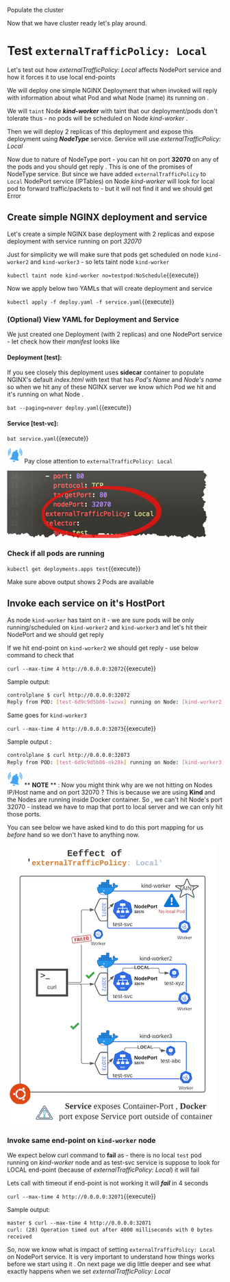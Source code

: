 Populate the cluster

Now that we have cluster ready let's play around.

# Test `externalTrafficPolicy: Local`

Let's test out how *externalTrafficPolicy: Local* affects NodePort service
and how it forces it to use local end-points 

We will deploy one simple NGINX Deployment that when invoked will reply
with information about what Pod and what Node (name) its running on .

We will `taint` Node ***kind-worker*** with taint that our deployment/pods don't tolerate
thus - no pods will be scheduled on Node *kind-worker* .

Then we will deploy 2 replicas of this deployment and expose this
deployment using ***NodeType*** service. Service will use *externalTrafficPolicy: Local*

Now due to nature of NodeType port - you can hit on port **32070** on any of
the pods and you should get reply . This is one of the promises of
NodeType service. But since we have added `externalTrafficPolicy` to
`Local` NodePort service (IPTables) on Node *kind-worker* will look for
local pod to forward traffic/packets to - but it will not find it and
we should get Error 

## Create simple NGINX deployment and service

Let's create a simple NGINX base deployment with 2 replicas and expose deployment with service running on port *32070*

Just for simplicity we will make sure that pods get scheduled on node
`kind-worker2` and `kind-worker3` - so lets taint node `kind-worker`

`kubectl taint node kind-worker no=testpod:NoSchedule`{{execute}}

Now we apply below two YAMLs that will create deployment and service

`kubectl apply -f deploy.yaml -f service.yaml`{{execute}} 

### (Optional) View YAML for Deployment and Service

We just created one Deployment (with 2 replicas) and one NodePort service - let check how their *manifest* looks like

#### Deployment [test]:  

If you see closely this deployment uses **sidecar** container to populate
NGINX's default *index.html* with text that has *Pod's Name* and *Node's name*
so when we hit any of these NGINX server we know which Pod we hit and
it's running on what Node . 

`bat --paging=never deploy.yaml`{{execute}}

#### Service [test-vc]: 

`bat service.yaml`{{execute}}

![](./assets/note.png)
Pay close attention to `externalTrafficPolicy: Local` 

![](./assets/svc-local.png)

### Check if all pods are running 

`kubectl get deployments.apps test`{{execute}}

Make sure above output shows 2 Pods are available

## Invoke each service on it's HostPort 

As node `kind-worker` has taint on it - we are sure pods will be only
running/scheduled on `kind-worker2` and `kind-worker3` and let's hit
their NodePort and we should get reply

If we hit end-point on `kind-worker2` we should get reply - use below
command to check that 

`curl --max-time 4 http://0.0.0.0:32072`{{execute}}

Sample output: 

```BASH
controlplane $ curl http://0.0.0.0:32072
Reply from POD: [test-6d9c9d5b86-lwzwx] running on Node: [kind-worker2]
```

Same goes for `kind-worker3` 
 
`curl --max-time 4 http://0.0.0.0:32073`{{execute}}

Sample output : 

```BASH
controlplane $ curl http://0.0.0.0:32073
Reply from POD: [test-6d9c9d5b86-nk28k] running on Node: [kind-worker3]
```
 
![](./assets/note.png)
** **NOTE** ** : Now you might think why are we not hitting on Nodes
IP/Host name and on port 32070 ? This is because we are using **Kind** and
the Nodes are running inside Docker container. So , we can't hit Node's
port 32070 - instead we have to map that port to local server and we can
only hit those ports.

You can see below we have asked kind to do this port mapping for us
*before* hand so we don't have to anything now.

![](./assets/KIND-2-small.png)

### Invoke same end-point on `kind-worker` node

We expect below curl command to **fail** as - there is no local `test` pod running
on *kind-worker* node and as test-svc service is suppose to look for LOCAL
end-point (because of *externalTrafficPolicy: Local*) it will fail

Lets call with timeout if end-point is not working it will ***fail*** in 4
seconds 

`curl --max-time 4 http://0.0.0.0:32071`{{execute}}

Sample output: 

```
master $ curl --max-time 4 http://0.0.0.0:32071
curl: (28) Operation timed out after 4000 milliseconds with 0 bytes received
```

So, now we know what is impact of setting `externalTrafficPolicy: Local` on NodePort service. It is very important to
understand how things works before we start using it . On next page we dig little deeper and see what exactly happens when 
we set *externalTrafficPolicy: Local*